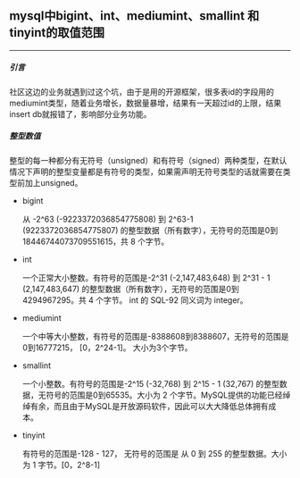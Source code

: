 ## mysql中bigint、int、mediumint、smallint 和 tinyint的取值范围

---

##### 引言

社区这边的业务就遇到过这个坑，由于是用的开源框架，很多表id的字段用的mediumint类型，随着业务增长，数据量暴增，结果有一天超过id的上限，结果insert db就报错了，影响部分业务功能。

##### 整型数值

整型的每一种都分有无符号（unsigned）和有符号（signed）两种类型，在默认情况下声明的整型变量都是有符号的类型，如果需声明无符号类型的话就需要在类型前加上unsigned。

* bigint

	从 -2^63 (-9223372036854775808) 到 2^63-1 (9223372036854775807) 的整型数据（所有数字），无符号的范围是0到18446744073709551615，共 8 个字节。

*	int

	一个正常大小整数。有符号的范围是-2^31 (-2,147,483,648) 到 2^31 - 1 (2,147,483,647) 的整型数据（所有数字），无符号的范围是0到4294967295。共 4 个字节。
int 的 SQL-92 同义词为 integer。

*	mediumint
	
	一个中等大小整数，有符号的范围是-8388608到8388607，无符号的范围是0到16777215，  [0，2^24-1]。 大小为3个字节。
	
*	smallint

	一个小整数。有符号的范围是-2^15 (-32,768) 到 2^15 - 1 (32,767) 的整型数据，无符号的范围是0到65535。大小为 2 个字节。MySQL提供的功能已经绰绰有余，而且由于MySQL是开放源码软件，因此可以大大降低总体拥有成本。
	
*	tinyint

	有符号的范围是-128 - 127， 无符号的范围是 从 0 到 255 的整型数据。大小为 1 字节。[0，2^8-1]

